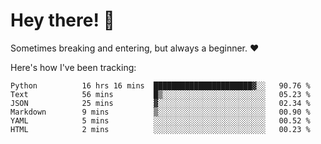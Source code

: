 # Hey there! 👋
Sometimes breaking and entering, but always a beginner. ❤️

Here's how I've been tracking:
<!--START_SECTION:waka-->

```text
Python          16 hrs 16 mins  ██████████████████████▓░░   90.76 %
Text            56 mins         █▒░░░░░░░░░░░░░░░░░░░░░░░   05.23 %
JSON            25 mins         ▓░░░░░░░░░░░░░░░░░░░░░░░░   02.34 %
Markdown        9 mins          ▒░░░░░░░░░░░░░░░░░░░░░░░░   00.90 %
YAML            5 mins          ░░░░░░░░░░░░░░░░░░░░░░░░░   00.52 %
HTML            2 mins          ░░░░░░░░░░░░░░░░░░░░░░░░░   00.23 %
```

<!--END_SECTION:waka-->
